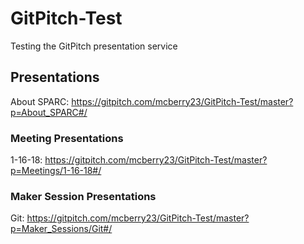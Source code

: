 # GitPitch-Test
Testing the GitPitch presentation service

## Presentations
About SPARC: <https://gitpitch.com/mcberry23/GitPitch-Test/master?p=About_SPARC#/>

### Meeting Presentations
1-16-18: <https://gitpitch.com/mcberry23/GitPitch-Test/master?p=Meetings/1-16-18#/>

### Maker Session Presentations
Git: <https://gitpitch.com/mcberry23/GitPitch-Test/master?p=Maker_Sessions/Git#/>

